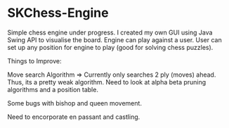 # SKChess-Engine
Simple chess engine under progress. I created my own GUI using Java Swing API to visualise the board. Engine can play against a user. User can set up any position for engine to play (good for solving chess puzzles). 

Things to Improve:

Move search Algorithm => Currently only searches 2 ply (moves) ahead. Thus, its a pretty weak algorithm. Need to look at alpha beta pruning algorithms and a position table. 

Some bugs with bishop and queen movement. 

Need to encorporate en passant and castling. 
